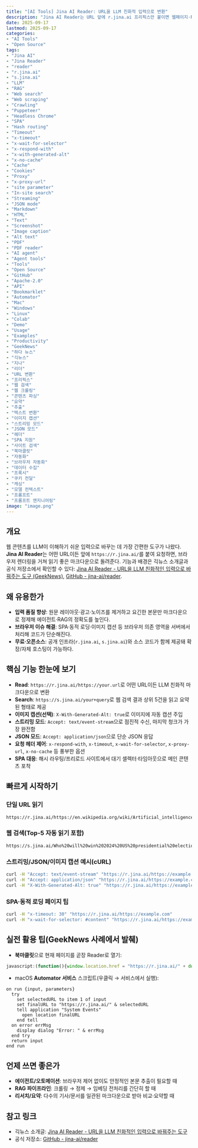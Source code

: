 ```yaml
---
title: "[AI Tools] Jina AI Reader: URL을 LLM 친화적 입력으로 변환"
description: "Jina AI Reader는 URL 앞에 r.jina.ai 프리픽스만 붙이면 웹페이지·PDF를 LLM 친화적 마크다운으로 변환한다. 스트리밍·JSON 모드, 이미지 캡션, 헤더 제어, SPA 대기까지 지원해 에이전트·RAG 품질을 손쉽게 높인다."
date: 2025-09-17
lastmod: 2025-09-17
categories:
- "AI Tools"
- "Open Source"
tags:
- "Jina AI"
- "Jina Reader"
- "reader"
- "r.jina.ai"
- "s.jina.ai"
- "LLM"
- "RAG"
- "Web search"
- "Web scraping"
- "Crawling"
- "Puppeteer"
- "Headless Chrome"
- "SPA"
- "Hash routing"
- "Timeout"
- "x-timeout"
- "x-wait-for-selector"
- "x-respond-with"
- "x-with-generated-alt"
- "x-no-cache"
- "Cache"
- "Cookies"
- "Proxy"
- "x-proxy-url"
- "site parameter"
- "In-site search"
- "Streaming"
- "JSON mode"
- "Markdown"
- "HTML"
- "Text"
- "Screenshot"
- "Image caption"
- "Alt text"
- "PDF"
- "PDF reader"
- "AI agent"
- "Agent tools"
- "Tools"
- "Open Source"
- "GitHub"
- "Apache-2.0"
- "API"
- "Bookmarklet"
- "Automator"
- "Mac"
- "Windows"
- "Linux"
- "Colab"
- "Demo"
- "Usage"
- "Examples"
- "Productivity"
- "GeekNews"
- "하다 뉴스"
- "긱뉴스"
- "지나"
- "리더"
- "URL 변환"
- "프리픽스"
- "웹 검색"
- "웹 크롤링"
- "콘텐츠 파싱"
- "요약"
- "추출"
- "텍스트 변환"
- "이미지 캡션"
- "스트리밍 모드"
- "JSON 모드"
- "헤더"
- "SPA 지원"
- "사이트 검색"
- "북마클릿"
- "자동화"
- "브라우저 자동화"
- "데이터 수집"
- "프록시"
- "쿠키 전달"
- "캐싱"
- "모델 컨텍스트"
- "프롬프트"
- "프롬프트 엔지니어링"
image: "image.png"
---
```


## 개요

웹 콘텐츠를 LLM이 이해하기 쉬운 입력으로 바꾸는 데 가장 간편한 도구가 나왔다. **Jina AI Reader**는 어떤 URL이든 앞에 `https://r.jina.ai/`를 붙여 요청하면, 브라우저 렌더링을 거쳐 읽기 좋은 마크다운으로 돌려준다. 기능과 배경은 긱뉴스 소개글과 공식 저장소에서 확인할 수 있다: [Jina AI Reader - URL을 LLM 친화적인 입력으로 바꿔주는 도구 (GeekNews)](https://news.hada.io/topic?id=14498), [GitHub - jina-ai/reader](https://github.com/jina-ai/reader).

## 왜 유용한가

- **입력 품질 향상**: 원문 레이아웃·광고·노이즈를 제거하고 요긴한 본문만 마크다운으로 정제해 에이전트·RAG의 정확도를 높인다.
- **브라우저 이슈 해결**: SPA·동적 로딩·이미지 캡션 등 브라우저 의존 영역을 서버에서 처리해 코드가 단순해진다.
- **무료·오픈소스**: 공개 인프라(`r.jina.ai`, `s.jina.ai`)와 소스 코드가 함께 제공돼 확장/자체 호스팅이 가능하다.

## 핵심 기능 한눈에 보기

- **Read**: `https://r.jina.ai/https://your.url`로 어떤 URL이든 LLM 친화적 마크다운으로 변환
- **Search**: `https://s.jina.ai/your+query`로 웹 검색 결과 상위 5건을 읽고 요약된 형태로 제공
- **이미지 캡션(선택)**: `X-With-Generated-Alt: true`로 이미지에 자동 캡션 주입
- **스트리밍 모드**: `Accept: text/event-stream`으로 점진적 수신, 마지막 청크가 가장 완전함
- **JSON 모드**: `Accept: application/json`으로 단순 JSON 응답
- **요청 헤더 제어**: `x-respond-with`, `x-timeout`, `x-wait-for-selector`, `x-proxy-url`, `x-no-cache` 등 풍부한 옵션
- **SPA 대응**: 해시 라우팅/프리로드 사이트에서 대기 셀렉터·타임아웃으로 메인 콘텐츠 포착

## 빠르게 시작하기

### 단일 URL 읽기

```text
https://r.jina.ai/https://en.wikipedia.org/wiki/Artificial_intelligence
```

### 웹 검색(Top-5 자동 읽기 포함)

```text
https://s.jina.ai/Who%20will%20win%202024%20US%20presidential%20election%3F
```

### 스트리밍/JSON/이미지 캡션 예시(cURL)

```bash
curl -H "Accept: text/event-stream" "https://r.jina.ai/https://example.com"
curl -H "Accept: application/json" "https://r.jina.ai/https://example.com"
curl -H "X-With-Generated-Alt: true" "https://r.jina.ai/https://example.com"
```

### SPA·동적 로딩 페이지 팁

```bash
curl -H "x-timeout: 30" "https://r.jina.ai/https://example.com"
curl -H "x-wait-for-selector: #content" "https://r.jina.ai/https://example.com"
```

## 실전 활용 팁(GeekNews 사례에서 발췌)

- **북마클릿**으로 현재 페이지를 곧장 Reader로 열기:

```javascript
javascript:(function(){window.location.href = "https://r.jina.ai/" + document.URL;})()
```

- macOS **Automator 서비스** 스크립트(우클릭 → 서비스에서 실행):

```applescript
on run {input, parameters}
  try
    set selectedURL to item 1 of input
    set finalURL to "https://r.jina.ai/" & selectedURL
    tell application "System Events"
      open location finalURL
    end tell
  on error errMsg
    display dialog "Error: " & errMsg
  end try
  return input
end run
```

## 언제 쓰면 좋은가

- **에이전트/오토메이션**: 브라우저 제어 없이도 안정적인 본문 추출이 필요할 때
- **RAG 파이프라인**: 크롤링 → 정제 → 임베딩 전처리를 간단히 할 때
- **리서치/요약**: 다수의 기사/문서를 일관된 마크다운으로 받아 비교·요약할 때

## 참고 링크

- 긱뉴스 소개글: [Jina AI Reader - URL을 LLM 친화적인 입력으로 바꿔주는 도구](https://news.hada.io/topic?id=14498)
- 공식 저장소: [GitHub - jina-ai/reader](https://github.com/jina-ai/reader)


